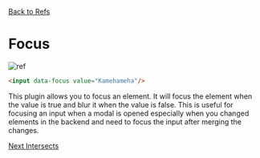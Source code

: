 [Back to Refs](/docs/included-plugins-ui-refs)

# Focus

![ref](/static/images/focus.gif)


```html
<input data-focus value="Kamehameha"/>
```

This plugin allows you to focus an element.  It will focus the element when the value is true and blur it when the value is false.  This is useful for focusing an input when a modal is opened especially when you changed elements in the backend and need to focus the input after merging the changes.

[Next Intersects](/docs/included-plugins-ui-intersects)
